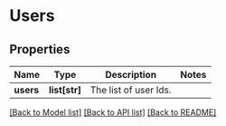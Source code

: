 # Users

## Properties
Name | Type | Description | Notes
------------ | ------------- | ------------- | -------------
**users** | **list[str]** | The list of user Ids. | 

[[Back to Model list]](../README.md#documentation-for-models) [[Back to API list]](../README.md#documentation-for-api-endpoints) [[Back to README]](../README.md)

